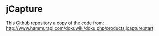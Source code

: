 jCapture
========

This Github repository a copy of the code from:
http://www.hammurapi.com/dokuwiki/doku.php/products:jcapture:start


